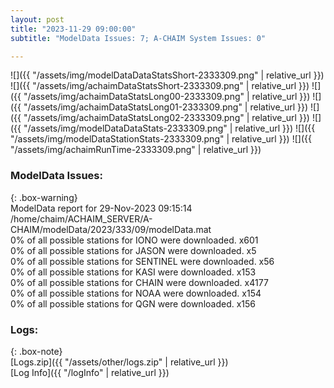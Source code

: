 ```yaml
---
layout: post
title: "2023-11-29 09:00:00"
subtitle: "ModelData Issues: 7; A-CHAIM System Issues: 0"

---
```


![]({{ "/assets/img/modelDataDataStatsShort-2333309.png" | relative_url }})
![]({{ "/assets/img/achaimDataStatsShort-2333309.png" | relative_url }})
![]({{ "/assets/img/achaimDataStatsLong00-2333309.png" | relative_url }})
![]({{ "/assets/img/achaimDataStatsLong01-2333309.png" | relative_url }})
![]({{ "/assets/img/achaimDataStatsLong02-2333309.png" | relative_url }})
![]({{ "/assets/img/modelDataDataStats-2333309.png" | relative_url }})
![]({{ "/assets/img/modelDataStationStats-2333309.png" | relative_url }})
![]({{ "/assets/img/achaimRunTime-2333309.png" | relative_url }})


### ModelData Issues:  
  
{: .box-warning}  
 ModelData report for 29-Nov-2023 09:15:14   
 /home/chaim/ACHAIM_SERVER/A-CHAIM/modelData/2023/333/09/modelData.mat   
 0% of all possible stations for IONO were downloaded. x601   
 0% of all possible stations for JASON were downloaded. x5   
 0% of all possible stations for SENTINEL were downloaded. x56   
 0% of all possible stations for KASI were downloaded. x153   
 0% of all possible stations for CHAIN were downloaded. x4177   
 0% of all possible stations for NOAA were downloaded. x154   
 0% of all possible stations for QGN were downloaded. x156   
  


### Logs:  
  
{: .box-note}  
[Logs.zip]({{ "/assets/other/logs.zip" | relative_url }})  
[Log Info]({{ "/logInfo" | relative_url }})  

